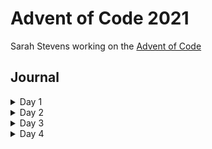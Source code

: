 # Advent of Code 2021

Sarah Stevens working on the [Advent of Code](https://adventofcode.com/2021)



## Journal

<details>
  <summary> Day 1</summary>
  
  First day went pretty easily in both languages.
  Used a similar strategy in both with data frames.
  Felt a little weird to add all the window columns in python, 
  didn't really need to but wanted to check the shifts.
  For both, would probably be good to find a way to make an actual sliding window
  since my solutions don't allow for easy adjustment of window size.
</details>

<details>
  <summary> Day 2</summary>
  
  Solution in python was pretty easy with functions and for loops.
  Tried an inelegant tidy solution in R which worked okay for part 1 
  because it was looking for a sum but couldn't figure out how to make it work for part 2.
  In my solution for part 1 I didn't track the position so that made it difficult to adjust
  for part 2.  I also separated the depth and horizontal position calculations which are 
  both needed in part 2. Will look to see if anyone else had an interesting solution I can
  learn from.
</details>

<details>
  <summary> Day 3</summary>
  
  Python solutions were fun.  I probably could have done with another function to clean
  up the repeated while loops in pt 2.  I am starting to like while loops more.
  
  The R pt 1 was pretty nice with a tidy solution.  Could probably repeat my python
  solution in R but think I'll only do R parts where I can think of a solution with data
  frames or mapping or something.
</details>

<details>
  <summary> Day 4</summary>
  
  Python solutions were fun.  I think maybe I could have thought of a better way with arrays
  to find the scores of the winners/losers.  I'm learning a lot about np arrays in addition
  to getting better at while loops.
  
  Think I'm going to skip an R solution today.  I'll try to start with that for tomorrow's
  puzzle to push myself to learn new things in R as well.
</details>

